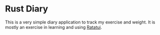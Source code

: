 # Rust Diary

This is a very simple diary application to track my exercise and weight. It is mostly an exercise in learning and using [Ratatui](https://ratatui.rs).